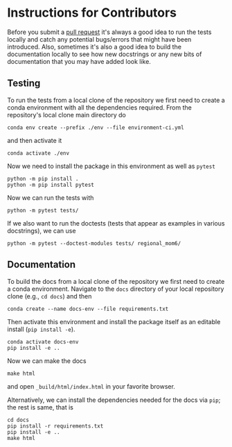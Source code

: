 Instructions for Contributors
=============================

Before you submit a [pull request](https://github.com/COSIMA/regional-mom6/pulls) it's always a
good idea to run the tests locally and catch any potential bugs/errors that might have been
introduced. Also, sometimes it's also a good idea to build the documentation locally to see
how new docstrings or any new bits of documentation that you may have added look like.


## Testing

To run the tests from a local clone of the repository we first need to create a conda
environment with all the dependencies required. From the repository's local clone main
directory do

```{code-block} bash
conda env create --prefix ./env --file environment-ci.yml
```

and then activate it

```{code-block} bash
conda activate ./env
```

Now we need to install the package in this environment as well as `pytest`

```{code-block} bash
python -m pip install .
python -m pip install pytest
```

Now we can run the tests with

```{code-block} bash
python -m pytest tests/
```

If we also want to run the doctests (tests that appear as examples in various docstrings), we
can use

```{code-block} bash
python -m pytest --doctest-modules tests/ regional_mom6/
```

## Documentation

To build the docs from a local clone of the repository we first need to create a conda
environment. Navigate to the `docs` directory of your local repository clone (e.g., `cd docs`)
and then 

```{code-block} bash
conda create --name docs-env --file requirements.txt
```

Then activate this environment and install the package itself as an editable install (`pip install -e`).

```{code-block} bash
conda activate docs-env
pip install -e ..
```

Now we can make the docs

```{code-block} bash
make html
```

and open `_build/html/index.html` in your favorite browser.

Alternatively, we can install the dependencies needed for the docs via `pip`; the rest is same, that is

```{code-block} bash
cd docs
pip install -r requirements.txt
pip install -e ..
make html
```
